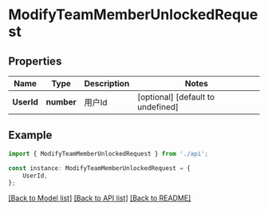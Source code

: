 # ModifyTeamMemberUnlockedRequest


## Properties

Name | Type | Description | Notes
------------ | ------------- | ------------- | -------------
**UserId** | **number** | 用户Id | [optional] [default to undefined]

## Example

```typescript
import { ModifyTeamMemberUnlockedRequest } from './api';

const instance: ModifyTeamMemberUnlockedRequest = {
    UserId,
};
```

[[Back to Model list]](../README.md#documentation-for-models) [[Back to API list]](../README.md#documentation-for-api-endpoints) [[Back to README]](../README.md)
